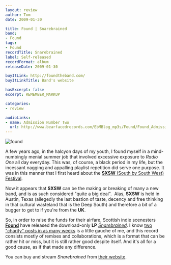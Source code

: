 ```yaml
---
layout: review
author: Tom
date: 2009-01-30

title: Found | Snarebrained
band:
- Found
tags:
- Found
recordTitle: Snarebrained
label: Self-released
recordFormat: album
releaseDate: 2009-01-30

buyItLink: http://foundtheband.com/
buyItLinkTitle: Band's website

hasExcerpt: false
excerpt: REMEMBER_MARKUP

categories:
- review

audioLinks:
- name: Admission Number Two
  url: http://www.bearfacedrecords.com/EbMBlog_mp3s/Found/Found_AdmissionNumberTwo.mp3
---
```


![found](http://eatenbymonsters.files.wordpress.com/2009/01/found.jpg?w=300)

A few years ago, in the halcyon days of my youth, I found myself in a mind-numbingly menial summer job that involved excessive exposure to *Radio One* all day everyday. This was, of course, a black period in my life, but the incessant nagging and appalling playlist repetition did serve one purpose. It was in this manner that I first heard about the [**SXSW** (South by South West) Festival](http://sxsw.com/music).

Now it appears that **SXSW** can be the making or breaking of many a new band, and is as such considered "quite a big deal".  Alas, **SXSW** is held in Austin, Texas (allegedly the last bastion of taste, decency and free thinking in that cultural wasteland that is the Deep South) and therefore a bit of a bugger to get to if you're from the **UK**.

So, in order to raise the funds for their airfare, Scottish indie scenesters [**Found**](http://foundtheband.com/) have released the download-only **LP** [_Snarebrained_](http://foundtheband.com/news/snarebrained/). I know [two "charity" posts in as many weeks](http://eatenbymonsters.wordpress.com/2009/01/24/dark-was-the-night-a-red-hot-compilation/) is a little gauche of me, and this record consists mostly of remixes and collaborations, which is a format that can be rather hit or miss, but it is still rather good despite itself. And it's all for a good cause, as if that made any difference.

You can buy and stream _Snarebrained_ from [their website](http://foundtheband.com/).
